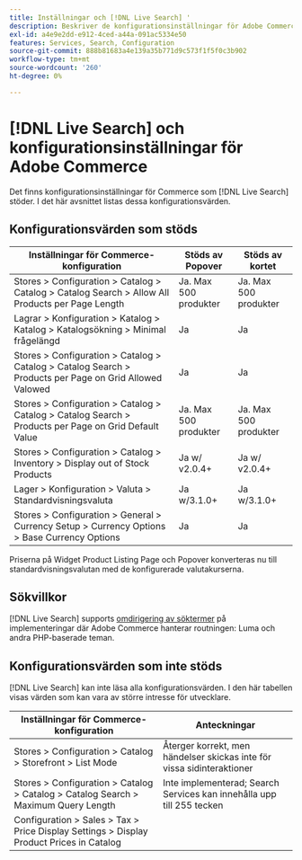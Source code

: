 ```yaml
---
title: Inställningar och [!DNL Live Search] '
description: Beskriver de konfigurationsinställningar för Adobe Commerce som [!DNL Live Search] kan läsa.
exl-id: a4e9e2dd-e912-4ced-a44a-091ac5334e50
features: Services, Search, Configuration
source-git-commit: 888b81683a4e139a35b771d9c573f1f5f0c3b902
workflow-type: tm+mt
source-wordcount: '260'
ht-degree: 0%

---
```


# [!DNL Live Search] och konfigurationsinställningar för Adobe Commerce

Det finns konfigurationsinställningar för Commerce som [!DNL Live Search] stöder. I det här avsnittet listas dessa konfigurationsvärden.

## Konfigurationsvärden som stöds

| Inställningar för Commerce-konfiguration | Stöds av Popover | Stöds av kortet |
|---|---|---|
| Stores > Configuration > Catalog > Catalog > Catalog Search > Allow All Products per Page Length | Ja. Max 500 produkter | Ja. Max 500 produkter |
| Lagrar > Konfiguration > Katalog > Katalog > Katalogsökning > Minimal frågelängd | Ja | Ja |
| Stores > Configuration > Catalog > Catalog > Catalog Search > Products per Page on Grid Allowed Valowed | Ja | Ja |
| Stores > Configuration > Catalog > Catalog > Catalog Search > Products per Page on Grid Default Value | Ja. Max 500 produkter | Ja. Max 500 produkter |
| Stores > Configuration > Catalog > Inventory > Display out of Stock Products | Ja w/ v2.0.4+ | Ja w/ v2.0.4+ |
| Lager > Konfiguration > Valuta > Standardvisningsvaluta | Ja w/3.1.0+ | Ja w/3.1.0+ |
| Stores > Configuration > General > Currency Setup > Currency Options > Base Currency Options | Ja | Ja |

Priserna på Widget Product Listing Page och Popover konverteras nu till standardvisningsvalutan med de konfigurerade valutakurserna.

## Sökvillkor

[!DNL Live Search] supports [omdirigering av söktermer](https://experienceleague.adobe.com/docs/commerce-admin/catalog/catalog/search/search-terms.html) på implementeringar där Adobe Commerce hanterar routningen: Luma och andra PHP-baserade teman.

## Konfigurationsvärden som inte stöds

[!DNL Live Search] kan inte läsa alla konfigurationsvärden. I den här tabellen visas värden som kan vara av större intresse för utvecklare.

| Inställningar för Commerce-konfiguration | Anteckningar |
|---|---|
| Stores > Configuration > Catalog > Storefront > List Mode | Återger korrekt, men händelser skickas inte för vissa sidinteraktioner |
| Stores > Configuration > Catalog > Catalog > Catalog Search > Maximum Query Length | Inte implementerad; Search Services kan innehålla upp till 255 tecken |
| Configuration > Sales > Tax > Price Display Settings > Display Product Prices in Catalog |  |
